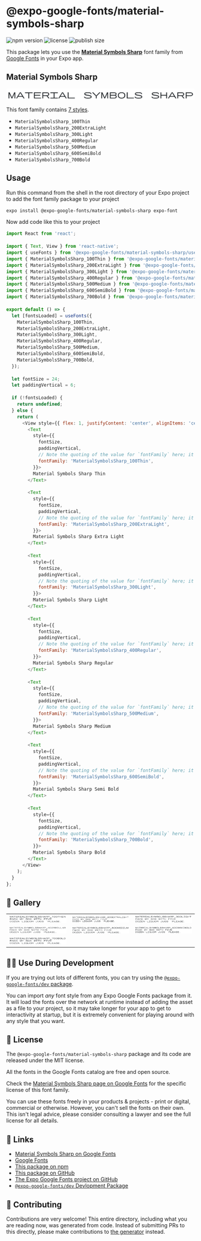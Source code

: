 # @expo-google-fonts/material-symbols-sharp

![npm version](https://flat.badgen.net/npm/v/@expo-google-fonts/material-symbols-sharp)
![license](https://flat.badgen.net/github/license/expo/google-fonts)
![publish size](https://flat.badgen.net/packagephobia/install/@expo-google-fonts/material-symbols-sharp)

This package lets you use the [**Material Symbols Sharp**](https://fonts.google.com/specimen/Material+Symbols+Sharp) font family from [Google Fonts](https://fonts.google.com/) in your Expo app.

## Material Symbols Sharp

![Material Symbols Sharp](./font-family.png)

This font family contains [7 styles](#-gallery).

- `MaterialSymbolsSharp_100Thin`
- `MaterialSymbolsSharp_200ExtraLight`
- `MaterialSymbolsSharp_300Light`
- `MaterialSymbolsSharp_400Regular`
- `MaterialSymbolsSharp_500Medium`
- `MaterialSymbolsSharp_600SemiBold`
- `MaterialSymbolsSharp_700Bold`

## Usage

Run this command from the shell in the root directory of your Expo project to add the font family package to your project
```sh
expo install @expo-google-fonts/material-symbols-sharp expo-font
```

Now add code like this to your project
```js
import React from 'react';

import { Text, View } from 'react-native';
import { useFonts } from '@expo-google-fonts/material-symbols-sharp/useFonts';
import { MaterialSymbolsSharp_100Thin } from '@expo-google-fonts/material-symbols-sharp/100Thin';
import { MaterialSymbolsSharp_200ExtraLight } from '@expo-google-fonts/material-symbols-sharp/200ExtraLight';
import { MaterialSymbolsSharp_300Light } from '@expo-google-fonts/material-symbols-sharp/300Light';
import { MaterialSymbolsSharp_400Regular } from '@expo-google-fonts/material-symbols-sharp/400Regular';
import { MaterialSymbolsSharp_500Medium } from '@expo-google-fonts/material-symbols-sharp/500Medium';
import { MaterialSymbolsSharp_600SemiBold } from '@expo-google-fonts/material-symbols-sharp/600SemiBold';
import { MaterialSymbolsSharp_700Bold } from '@expo-google-fonts/material-symbols-sharp/700Bold';

export default () => {
  let [fontsLoaded] = useFonts({
    MaterialSymbolsSharp_100Thin,
    MaterialSymbolsSharp_200ExtraLight,
    MaterialSymbolsSharp_300Light,
    MaterialSymbolsSharp_400Regular,
    MaterialSymbolsSharp_500Medium,
    MaterialSymbolsSharp_600SemiBold,
    MaterialSymbolsSharp_700Bold,
  });

  let fontSize = 24;
  let paddingVertical = 6;

  if (!fontsLoaded) {
    return undefined;
  } else {
    return (
      <View style={{ flex: 1, justifyContent: 'center', alignItems: 'center' }}>
        <Text
          style={{
            fontSize,
            paddingVertical,
            // Note the quoting of the value for `fontFamily` here; it expects a string!
            fontFamily: 'MaterialSymbolsSharp_100Thin',
          }}>
          Material Symbols Sharp Thin
        </Text>

        <Text
          style={{
            fontSize,
            paddingVertical,
            // Note the quoting of the value for `fontFamily` here; it expects a string!
            fontFamily: 'MaterialSymbolsSharp_200ExtraLight',
          }}>
          Material Symbols Sharp Extra Light
        </Text>

        <Text
          style={{
            fontSize,
            paddingVertical,
            // Note the quoting of the value for `fontFamily` here; it expects a string!
            fontFamily: 'MaterialSymbolsSharp_300Light',
          }}>
          Material Symbols Sharp Light
        </Text>

        <Text
          style={{
            fontSize,
            paddingVertical,
            // Note the quoting of the value for `fontFamily` here; it expects a string!
            fontFamily: 'MaterialSymbolsSharp_400Regular',
          }}>
          Material Symbols Sharp Regular
        </Text>

        <Text
          style={{
            fontSize,
            paddingVertical,
            // Note the quoting of the value for `fontFamily` here; it expects a string!
            fontFamily: 'MaterialSymbolsSharp_500Medium',
          }}>
          Material Symbols Sharp Medium
        </Text>

        <Text
          style={{
            fontSize,
            paddingVertical,
            // Note the quoting of the value for `fontFamily` here; it expects a string!
            fontFamily: 'MaterialSymbolsSharp_600SemiBold',
          }}>
          Material Symbols Sharp Semi Bold
        </Text>

        <Text
          style={{
            fontSize,
            paddingVertical,
            // Note the quoting of the value for `fontFamily` here; it expects a string!
            fontFamily: 'MaterialSymbolsSharp_700Bold',
          }}>
          Material Symbols Sharp Bold
        </Text>
      </View>
    );
  }
};

```

## 🔡 Gallery


||||
|-|-|-|
|![MaterialSymbolsSharp_100Thin](.//100Thin/MaterialSymbolsSharp_100Thin.ttf.png)|![MaterialSymbolsSharp_200ExtraLight](.//200ExtraLight/MaterialSymbolsSharp_200ExtraLight.ttf.png)|![MaterialSymbolsSharp_300Light](.//300Light/MaterialSymbolsSharp_300Light.ttf.png)||
|![MaterialSymbolsSharp_400Regular](.//400Regular/MaterialSymbolsSharp_400Regular.ttf.png)|![MaterialSymbolsSharp_500Medium](.//500Medium/MaterialSymbolsSharp_500Medium.ttf.png)|![MaterialSymbolsSharp_600SemiBold](.//600SemiBold/MaterialSymbolsSharp_600SemiBold.ttf.png)||
|![MaterialSymbolsSharp_700Bold](.//700Bold/MaterialSymbolsSharp_700Bold.ttf.png)||||


## 👩‍💻 Use During Development

If you are trying out lots of different fonts, you can try using the [`@expo-google-fonts/dev` package](https://github.com/freeboub/google-fonts/tree/master/font-packages/dev#readme).

You can import *any* font style from any Expo Google Fonts package from it. It will load the fonts
over the network at runtime instead of adding the asset as a file to your project, so it may take longer
for your app to get to interactivity at startup, but it is extremely convenient
for playing around with any style that you want.

## 📖 License

The `@expo-google-fonts/material-symbols-sharp` package and its code are released under the MIT license.

All the fonts in the Google Fonts catalog are free and open source.

Check the [Material Symbols Sharp page on Google Fonts](https://fonts.google.com/specimen/Material+Symbols+Sharp) for the specific license of this font family.

You can use these fonts freely in your products & projects - print or digital, commercial or otherwise. However, you can't sell the fonts on their own. This isn't legal advice, please consider consulting a lawyer and see the full license for all details.

## 🔗 Links

- [Material Symbols Sharp on Google Fonts](https://fonts.google.com/specimen/Material+Symbols+Sharp)
- [Google Fonts](https://fonts.google.com/)
- [This package on npm](https://www.npmjs.com/package/@expo-google-fonts/material-symbols-sharp)
- [This package on GitHub](https://github.com/freeboub/google-fonts/tree/master/font-packages/material-symbols-sharp)
- [The Expo Google Fonts project on GitHub](https://github.com/freeboub/google-fonts)
- [`@expo-google-fonts/dev` Devlopment Package](https://github.com/freeboub/google-fonts/tree/master/font-packages/dev)

## 🤝 Contributing

Contributions are very welcome! This entire directory, including what you are reading now, was generated from code. Instead of submitting PRs to this directly, please make contributions to [the generator](https://github.com/freeboub/google-fonts/tree/master/packages/generator) instead.
